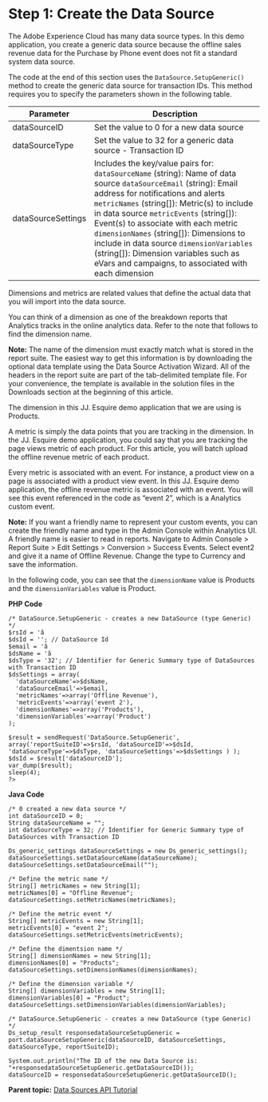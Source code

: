# Step 1: Create the Data Source

 

The Adobe Experience Cloud has many data source types. In this demo application, you create a generic data source because the offline sales revenue data for the Purchase by Phone event does not fit a standard system data source.

The code at the end of this section uses the `DataSource.SetupGeneric()` method to create the generic data source for transaction IDs. This method requires you to specify the parameters shown in the following table.

| Parameter | Description |
|-------------|---------------|
| dataSourceID | Set the value to 0 for a new data source |
| dataSourceType | Set the value to 32 for a generic data source - Transaction ID |
| dataSourceSettings | Includes the key/value pairs for:  `dataSourceName` (string): Name of data source  `dataSourceEmail` (string): Email address for notifications and alerts  `metricNames` (string[]): Metric(s) to include in data source `metricEvents` (string[]): Event(s) to associate with each metric `dimensionNames` (string[]): Dimensions to include in data source  `dimensionVariables` (string[]): Dimension variables such as eVars and campaigns, to associated with each dimension |

Dimensions and metrics are related values that define the actual data that you will import into the data source.

You can think of a dimension as one of the breakdown reports that Analytics tracks in the online analytics data. Refer to the note that follows to find the dimension name.

**Note:** The name of the dimension must exactly match what is stored in the report suite. The easiest way to get this information is by downloading the optional data template using the Data Source Activation Wizard. All of the headers in the report suite are part of the tab-delimited template file. For your convenience, the template is available in the solution files in the Downloads section at the beginning of this article.

The dimension in this JJ. Esquire demo application that we are using is Products.

A metric is simply the data points that you are tracking in the dimension. In the JJ. Esquire demo application, you could say that you are tracking the page views metric of each product. For this article, you will batch upload the offline revenue metric of each product.

Every metric is associated with an event. For instance, a product view on a page is associated with a product view event. In this JJ. Esquire demo application, the offline revenue metric is associated with an event. You will see this event referenced in the code as “event 2”, which is a Analytics custom event.

**Note:** If you want a friendly name to represent your custom events, you can create the friendly name and type in the Admin Console within Analytics UI. A friendly name is easier to read in reports. Navigate to Admin Console > Report Suite > Edit Settings > Conversion > Success Events. Select event2 and give it a name of Offline Revenue. Change the type to Currency and save the information.

In the following code, you can see that the `dimensionName` value is Products and the `dimensionVariables` value is Product.

**PHP Code** 

```
/* DataSource.SetupGeneric - creates a new DataSource (type Generic) */ 
$rsId = 'â 
$dsId = ''; // DataSource Id 
$email = 'â 
$dsName = 'â 
$dsType = '32'; // Identifier for Generic Summary type of DataSources with Transaction ID
$dsSettings = array( 
  'dataSourceName'=>$dsName, 
  'dataSourceEmail'=>$email, 
  'metricNames'=>array('Offline Revenue'), 
  'metricEvents'=>array('event 2'), 
  'dimensionNames'=>array('Products'), 
  'dimensionVariables'=>array('Product') 
); 

$result = sendRequest('DataSource.SetupGeneric', array('reportSuiteID'=>$rsId, 'dataSourceID'=>$dsId,  'dataSourceType'=>$dsType, 'dataSourceSettings'=>$dsSettings ) );
$dsId = $result['dataSourceID']; 
var_dump($result); 
sleep(4); 
?>
```

**Java Code** 

```
/* 0 created a new data source */ 
int dataSourceID = 0; 
String dataSourceName = ""; 
int dataSourceType = 32; // Identifier for Generic Summary type of DataSources with Transaction ID 

Ds_generic_settings dataSourceSettings = new Ds_generic_settings(); 
dataSourceSettings.setDataSourceName(dataSourceName); 
dataSourceSettings.setDataSourceEmail(""); 

/* Define the metric name */ 
String[] metricNames = new String[1]; 
metricNames[0] = "Offline Revenue"; 
dataSourceSettings.setMetricNames(metricNames); 

/* Define the metric event */ 
String[] metricEvents = new String[1]; 
metricEvents[0] = "event 2"; 
dataSourceSettings.setMetricEvents(metricEvents); 

/* Define the dimentsion name */ 
String[] dimensionNames = new String[1]; 
dimensionNames[0] = "Products"; 
dataSourceSettings.setDimensionNames(dimensionNames); 

/* Define the dimension variable */ 
String[] dimensionVariables = new String[1]; 
dimensionVariables[0] = "Product"; 
dataSourceSettings.setDimensionVariables(dimensionVariables); 

/* DataSource.SetupGeneric - creates a new DataSource (type Generic) */ 
Ds_setup_result responsedataSourceSetupGeneric = 
port.dataSourceSetupGeneric(dataSourceID, dataSourceSettings, dataSourceType, reportSuiteID); 

System.out.println("The ID of the new Data Source is: 
"+responsedataSourceSetupGeneric.getDataSourceID()); 
dataSourceID = responsedataSourceSetupGeneric.getDataSourceID();
```

**Parent topic:** [Data Sources API Tutorial](c_Data_Sources_Overview.md)

